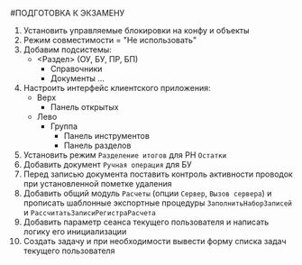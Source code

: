 #ПОДГОТОВКА К ЭКЗАМЕНУ

1. Установить управляемые блокировки на конфу и объекты
2. Режим совместимости = "Не использовать"
3. Добавим подсистемы:
   - <Раздел> (ОУ, БУ, ПР, БП)
     - Справочники
     - Документы
...
4. Настроить интерфейс клиентского приложения:
   - Верх
     - Панель открытых
   - Лево
	 - Группа
	   - Панель инструментов
	   - Панель разделов
5. Установить режим `Разделение итогов` для РН `Остатки`
6. Добавить документ `Ручная операция` для БУ
7. Перед записью документа поставить контроль активности проводок при установленной пометке удаления
8. Добавить общий модуль `Расчеты` (опции `Сервер`, `Вызов сервера`) и прописать шаблонные экспортные процедуры `ЗаполнитьНаборЗаписей` и `РассчитатьЗаписиРегистраРасчета`
9. Добавить параметр сеанса текущего пользователя и написать логику его инициализации
10. Создать задачу и при необходимости вывести форму списка задач текущего пользователя
